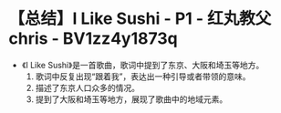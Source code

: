 # 【总结】I Like Sushi - P1 - 红丸教父chris - BV1zz4y1873q

-   《I Like Sushi》是一首歌曲，歌词中提到了东京、大阪和埼玉等地方。
    1.  歌词中反复出现“跟着我”，表达出一种引导或者带领的意味。
    2.  描述了东京人口众多的情况。
    3.  提到了大阪和埼玉等地方，展现了歌曲中的地域元素。